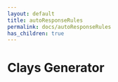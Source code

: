 ```yaml
---
layout: default
title: autoResponseRules
permalink: docs/autoResponseRules
has_children: true
---
```



# Clays Generator

